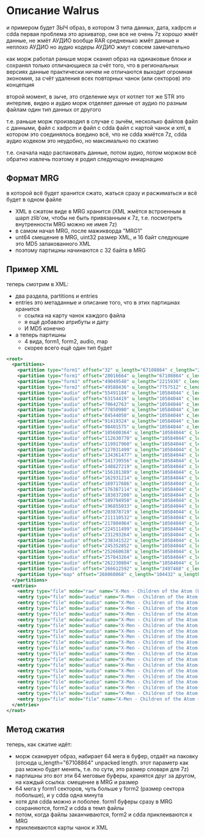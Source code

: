 # Описание Walrus

и примером будет ЗЫЧ образ, в котором 3 типа данных, дата, xadpcm и cdda
первая проблема это архиватор, они все не очень
7z хорошо жмёт данные, не жмёт АУДИО вообще
RAR средненько жмёт данные и неплохо АУДИО
но аудио кодеры АУДИО жмут совсем замечательно

как морж работал раньше
морж сканил образ на одинаковые блоки и сохранял только отличающиеся
за счёт того, что в региональных версиях данные практически ничем не отличаются
выходит огромная экономия, за счёт удаления всех повторных чанок (или секторов)
это концепция

второй момент, в зыче, это отделение мух от котлет
тот же STR это интерлив, видео и аудио
морж отделяет данные от аудио по разным файлам
один тип данных от другого

т.е. раньше морж производил в случае с зычём, несколько файлов
файл с данными, файл с xadpcm и  файл с cdda 
файл с картой чанок и xml, в котором это соединялось воедино
всё, что не cdda жмётся 7z, cdda аудио кодеком
это неудобно, но максимально по сжатию

т.е. сначала надо распаковать данные, потом аудио, потом моржом всё обратно извлечь 
поэтому я родил следующую инкарнацию

## Формат MRG

в которой всё будет хранится сжато, жаться сразу и расжиматься
и всё будет в одном файле

- XML в сжатом виде в MRG хранится (XML жмётся встроенным в шарп zlib'ом, чтобы не быть привязанным к 7z, т.е. посмотреть внутренности MRG можно не имея 7z)
- в самом начал MRG, после мажикворда "MRG1"
- unt64 смещение в MRG, uint32 размер XML, и 16 байт следующие это MD5 запакованного XML
- поэтому партишны начинаются с 32 байта в MRG

## Пример XML

теперь смотрим в XML:
- два раздела, partitions и entries
- entries это метаданные и описание того, что в этих партишнах хранится
    - ссылка на карту чанок каждого файла
    - я ещё добавлю атрибуты и дату
    - И MD5 конечно
- а теперь партишны
    - 4 вида, form1, form2, audio, map
    - скорее всего ещё один тип будет

```xml
<root>
  <partitions>
    <partition type="form1" offset="32" u_length="67108864" c_length="28016632" />
    <partition type="form1" offset="28016664" u_length="67108864" c_length="21032884" />
    <partition type="form1" offset="49049548" u_length="2215936" c_length="538888" />
    <partition type="form2" offset="49588436" u_length="7757512" c_length="5902748" />
    <partition type="audio" offset="55491184" u_length="10584044" c_length="7663235" />
    <partition type="audio" offset="63154419" u_length="10584044" c_length="7488344" />
    <partition type="audio" offset="70642763" u_length="10584044" c_length="7208217" />
    <partition type="audio" offset="77850980" u_length="10584044" c_length="6693070" />
    <partition type="audio" offset="84544050" u_length="10584044" c_length="6875274" />
    <partition type="audio" offset="91419324" u_length="10584044" c_length="6982251" />
    <partition type="audio" offset="98401575" u_length="10584044" c_length="7198789" />
    <partition type="audio" offset="105600364" u_length="10584044" c_length="7030406" />
    <partition type="audio" offset="112630770" u_length="10584044" c_length="7287190" />
    <partition type="audio" offset="119917960" u_length="10584044" c_length="7113539" />
    <partition type="audio" offset="127031499" u_length="10584044" c_length="7329978" />
    <partition type="audio" offset="134361477" u_length="10584044" c_length="7378079" />
    <partition type="audio" offset="141739556" u_length="10584044" c_length="7087663" />
    <partition type="audio" offset="148827219" u_length="10584044" c_length="7274170" />
    <partition type="audio" offset="156101389" u_length="10584044" c_length="6829825" />
    <partition type="audio" offset="162931214" u_length="10584044" c_length="6786472" />
    <partition type="audio" offset="169717686" u_length="10584044" c_length="6669428" />
    <partition type="audio" offset="176387114" u_length="10584044" c_length="6650086" />
    <partition type="audio" offset="183037200" u_length="10584044" c_length="6757750" />
    <partition type="audio" offset="189794950" u_length="10584044" c_length="7060083" />
    <partition type="audio" offset="196855033" u_length="10584044" c_length="7023686" />
    <partition type="audio" offset="203878719" u_length="10584044" c_length="7231813" />
    <partition type="audio" offset="211110532" u_length="10584044" c_length="6694432" />
    <partition type="audio" offset="217804964" u_length="10584044" c_length="6706535" />
    <partition type="audio" offset="224511499" u_length="10584044" c_length="6781765" />
    <partition type="audio" offset="231293264" u_length="10584044" c_length="7048258" />
    <partition type="audio" offset="238341522" u_length="10584044" c_length="7011330" />
    <partition type="audio" offset="245352852" u_length="10584044" c_length="7307786" />
    <partition type="audio" offset="252660638" u_length="10584044" c_length="5182626" />
    <partition type="audio" offset="257843264" u_length="10584044" c_length="4387540" />
    <partition type="audio" offset="262230804" u_length="10584044" c_length="4381788" />
    <partition type="audio" offset="266612592" u_length="3497468" c_length="1448276" />
    <partition type="map" offset="268060868" c_length="104432" u_length="1896128" />
  </partitions>
  <entries>
    <entry type="file" mode="raw" name="X-Men - Children of the Atom (USA) (Track 01).bin" length="194239920" map_offset="0" map_length="1321360" />
    <entry type="file" mode="audio" name="X-Men - Children of the Atom (USA) (Track 02).bin" length="21511392" map_offset="1321360" map_length="36584" />
    <entry type="file" mode="audio" name="X-Men - Children of the Atom (USA) (Track 03).bin" length="12449136" map_offset="1357944" map_length="21172" />
    <entry type="file" mode="audio" name="X-Men - Children of the Atom (USA) (Track 04).bin" length="1164240" map_offset="1379116" map_length="1980" />
    <entry type="file" mode="audio" name="X-Men - Children of the Atom (USA) (Track 05).bin" length="1432368" map_offset="1381096" map_length="2436" />
    <entry type="file" mode="audio" name="X-Men - Children of the Atom (USA) (Track 06).bin" length="1171296" map_offset="1383532" map_length="1992" />
    <entry type="file" mode="audio" name="X-Men - Children of the Atom (USA) (Track 07).bin" length="20728176" map_offset="1385524" map_length="35252" />
    <entry type="file" mode="audio" name="X-Men - Children of the Atom (USA) (Track 08).bin" length="25342800" map_offset="1420776" map_length="43100" />
    <entry type="file" mode="audio" name="X-Men - Children of the Atom (USA) (Track 09).bin" length="23726976" map_offset="1463876" map_length="40352" />
    <entry type="file" mode="audio" name="X-Men - Children of the Atom (USA) (Track 10).bin" length="24209136" map_offset="1504228" map_length="41172" />
    <entry type="file" mode="audio" name="X-Men - Children of the Atom (USA) (Track 11).bin" length="20831664" map_offset="1545400" map_length="35428" />
    <entry type="file" mode="audio" name="X-Men - Children of the Atom (USA) (Track 12).bin" length="20119008" map_offset="1580828" map_length="34216" />
    <entry type="file" mode="audio" name="X-Men - Children of the Atom (USA) (Track 13).bin" length="25580352" map_offset="1615044" map_length="43504" />
    <entry type="file" mode="audio" name="X-Men - Children of the Atom (USA) (Track 14).bin" length="19999056" map_offset="1658548" map_length="34012" />
    <entry type="file" mode="audio" name="X-Men - Children of the Atom (USA) (Track 15).bin" length="21770112" map_offset="1692560" map_length="37024" />
    <entry type="file" mode="audio" name="X-Men - Children of the Atom (USA) (Track 16).bin" length="21464352" map_offset="1729584" map_length="36504" />
    <entry type="file" mode="audio" name="X-Men - Children of the Atom (USA) (Track 17).bin" length="22701504" map_offset="1766088" map_length="38608" />
    <entry type="file" mode="audio" name="X-Men - Children of the Atom (USA) (Track 18).bin" length="21593712" map_offset="1804696" map_length="36724" />
    <entry type="file" mode="audio" name="X-Men - Children of the Atom (USA) (Track 19).bin" length="32163600" map_offset="1841420" map_length="54700" />
    <entry type="file" mode="file" name="X-Men - Children of the Atom (USA).cue" length="2433" map_offset="1896120" map_length="8" />
  </entries>
</root>
```

## Метод сжатия

теперь, как сжатие идёт:
- морж сканирует образ, набирает 64 мега в буфер, отдаёт на паковку (отсюда u_length="67108864" unpacked length. этот параметр как раз можно будет менять, т.е. по сути, это размер словаря для 7z)
- партишны это вот эти 64 меговые буферы, хранятся друг за другом, на каждый ссылка: смещение в MRG и размер
- 64 мега у form1 секторов, чуть больше у form2 (размер сектора побольше), и у cdda одна минута
- хотя для cdda можно и поболее. form1 буферы сразу в MRG сохраняются, form2 и cdda в темп файлы
- потом, когда файлы заканчиваются, form2 и cdda приклеиваются к MRG
- приклеиваются карты чанок и XML
